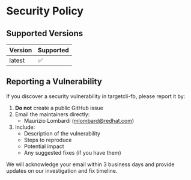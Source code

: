 # Security Policy

## Supported Versions

| Version | Supported          |
| ------- | ------------------ |
| latest  | :white_check_mark: |

## Reporting a Vulnerability

If you discover a security vulnerability in targetcli-fb, please report it by:

1. **Do not** create a public GitHub issue
2. Email the maintainers directly:
   - Maurizio Lombardi (mlombard@redhat.com)
3. Include:
   - Description of the vulnerability
   - Steps to reproduce
   - Potential impact
   - Any suggested fixes (if you have them)

We will acknowledge your email within 3 business days and provide updates on our investigation and fix timeline.
